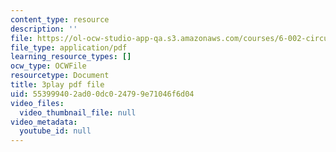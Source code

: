 ```yaml
---
content_type: resource
description: ''
file: https://ol-ocw-studio-app-qa.s3.amazonaws.com/courses/6-002-circuits-and-electronics-spring-2007/553999402ad00dc024799e71046f6d04_WT-qzgaKeGI.pdf
file_type: application/pdf
learning_resource_types: []
ocw_type: OCWFile
resourcetype: Document
title: 3play pdf file
uid: 55399940-2ad0-0dc0-2479-9e71046f6d04
video_files:
  video_thumbnail_file: null
video_metadata:
  youtube_id: null
---
```

